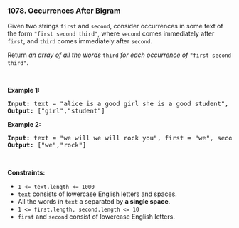 <h3 align="left"> 1078. Occurrences After Bigram</h3>
<div><p>Given two strings <code>first</code> and <code>second</code>, consider occurrences in some text of the form <code>"first second third"</code>, where <code>second</code> comes immediately after <code>first</code>, and <code>third</code> comes immediately after <code>second</code>.</p>

<p>Return <em>an array of all the words</em> <code>third</code> <em>for each occurrence of</em> <code>"first second third"</code>.</p>

<p>&nbsp;</p>
<p><strong>Example 1:</strong></p>
<pre><strong>Input:</strong> text = "alice is a good girl she is a good student", first = "a", second = "good"
<strong>Output:</strong> ["girl","student"]
</pre><p><strong>Example 2:</strong></p>
<pre><strong>Input:</strong> text = "we will we will rock you", first = "we", second = "will"
<strong>Output:</strong> ["we","rock"]
</pre>
<p>&nbsp;</p>
<p><strong>Constraints:</strong></p>

<ul>
	<li><code>1 &lt;= text.length &lt;= 1000</code></li>
	<li><code>text</code> consists of lowercase English letters and spaces.</li>
	<li>All the words in <code>text</code> a separated by <strong>a single space</strong>.</li>
	<li><code>1 &lt;= first.length, second.length &lt;= 10</code></li>
	<li><code>first</code> and <code>second</code> consist of lowercase English letters.</li>
</ul>
</div>